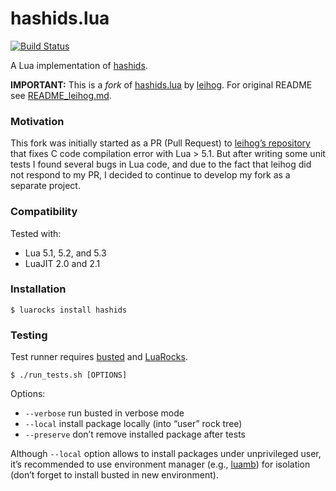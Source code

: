 hashids.lua
===========

[![Build Status](https://travis-ci.org/un-def/hashids.lua.svg?branch=master)](https://travis-ci.org/un-def/hashids.lua)

A Lua implementation of [hashids][hashids].

**IMPORTANT:** This is a *fork* of [hashids.lua][leihog_hashids] by [leihog][leihog_twitter]. For original README see [README_leihog.md][original_readme].




### Motivation

This fork was initially started as a PR (Pull Request) to [leihog’s repository][leihog_hashids] that fixes C code compilation error with Lua > 5.1. But after writing some unit tests I found several bugs in Lua code, and due to the fact that leihog did not respond to my PR, I decided to continue to develop my fork as a separate project.



### Compatibility

Tested with:
* Lua 5.1, 5.2, and 5.3
* LuaJIT 2.0 and 2.1



### Installation

```
$ luarocks install hashids
```



### Testing

Test runner requires [busted][busted] and [LuaRocks][luarocks].

```
$ ./run_tests.sh [OPTIONS]
```

Options:

* `--verbose` run busted in verbose mode
* `--local` install package locally (into “user” rock tree)
* `--preserve` don’t remove installed package after tests

Although `--local` option allows to install packages under unprivileged user, it’s recommended to use environment manager (e.g., [luamb][luamb]) for isolation (don’t forget to install busted in new environment).



[hashids]: http://hashids.org/
[leihog_hashids]: https://github.com/leihog/hashids.lua
[leihog_twitter]: https://twitter.com/leihog
[original_readme]: https://github.com/un-def/hashids.lua/blob/master/README_leihog.md
[busted]: https://olivinelabs.com/busted/
[luarocks]: https://luarocks.org/
[luamb]: https://github.com/un-def/luamb
